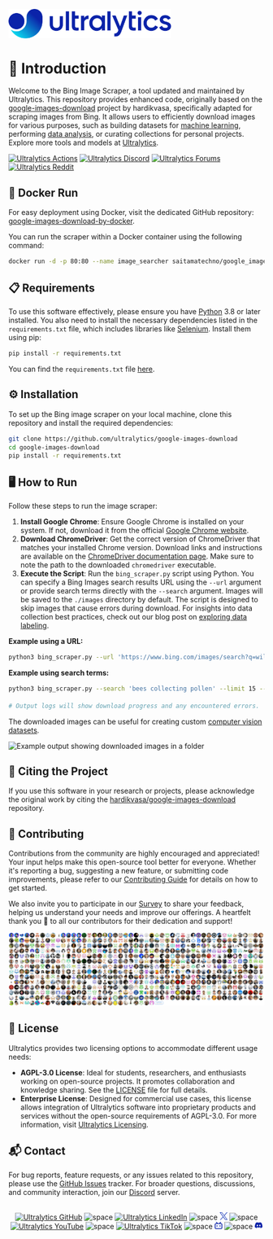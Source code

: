 <a href="https://www.ultralytics.com/"><img src="https://raw.githubusercontent.com/ultralytics/assets/main/logo/Ultralytics_Logotype_Original.svg" width="320" alt="Ultralytics logo"></a>

# 🚀 Introduction

Welcome to the Bing Image Scraper, a tool updated and maintained by Ultralytics. This repository provides enhanced code, originally based on the [google-images-download](https://github.com/hardikvasa/google-images-download) project by hardikvasa, specifically adapted for scraping images from Bing. It allows users to efficiently download images for various purposes, such as building datasets for [machine learning](https://www.ultralytics.com/glossary/machine-learning-ml), performing [data analysis](https://en.wikipedia.org/wiki/Data_analysis), or curating collections for personal projects. Explore more tools and models at [Ultralytics](https://www.ultralytics.com/).

[![Ultralytics Actions](https://github.com/ultralytics/google-images-download/actions/workflows/format.yml/badge.svg)](https://github.com/ultralytics/google-images-download/actions/workflows/format.yml)
[![Ultralytics Discord](https://img.shields.io/discord/1089800235347353640?logo=discord&logoColor=white&label=Discord&color=blue)](https://discord.com/invite/ultralytics)
[![Ultralytics Forums](https://img.shields.io/discourse/users?server=https%3A%2F%2Fcommunity.ultralytics.com&logo=discourse&label=Forums&color=blue)](https://community.ultralytics.com/)
[![Ultralytics Reddit](https://img.shields.io/reddit/subreddit-subscribers/ultralytics?style=flat&logo=reddit&logoColor=white&label=Reddit&color=blue)](https://reddit.com/r/ultralytics)

## 🐳 Docker Run

For easy deployment using Docker, visit the dedicated GitHub repository: [google-images-download-by-docker](https://github.com/SaitamaTechno/google-images-download-by-docker).

You can run the scraper within a Docker container using the following command:

```bash
docker run -d -p 80:80 --name image_searcher saitamatechno/google_images_download:v1.0
```

## 📋 Requirements

To use this software effectively, please ensure you have [Python](https://www.python.org/) 3.8 or later installed. You also need to install the necessary dependencies listed in the `requirements.txt` file, which includes libraries like [Selenium](https://www.selenium.dev/documentation/). Install them using pip:

```bash
pip install -r requirements.txt
```

You can find the `requirements.txt` file [here](https://github.com/ultralytics/google-images-download/blob/main/requirements.txt).

## ⚙️ Installation

To set up the Bing image scraper on your local machine, clone this repository and install the required dependencies:

```bash
git clone https://github.com/ultralytics/google-images-download
cd google-images-download
pip install -r requirements.txt
```

## 🖥️ How to Run

Follow these steps to run the image scraper:

1.  **Install Google Chrome**: Ensure Google Chrome is installed on your system. If not, download it from the official [Google Chrome website](https://www.google.com/chrome/).
2.  **Download ChromeDriver**: Get the correct version of ChromeDriver that matches your installed Chrome version. Download links and instructions are available on the [ChromeDriver documentation page](https://developer.chrome.com/docs/chromedriver/). Make sure to note the path to the downloaded `chromedriver` executable.
3.  **Execute the Script**: Run the `bing_scraper.py` script using Python. You can specify a Bing Images search results URL using the `--url` argument or provide search terms directly with the `--search` argument. Images will be saved to the `./images` directory by default. The script is designed to skip images that cause errors during download. For insights into data collection best practices, check out our blog post on [exploring data labeling](https://www.ultralytics.com/blog/exploring-data-labeling-for-computer-vision-projects).

**Example using a URL:**

```bash
python3 bing_scraper.py --url 'https://www.bing.com/images/search?q=wildflowers' --limit 20 --download --chromedriver /path/to/your/chromedriver
```

**Example using search terms:**

```bash
python3 bing_scraper.py --search 'bees collecting pollen' --limit 15 --download --chromedriver /path/to/your/chromedriver

# Output logs will show download progress and any encountered errors.
```

The downloaded images can be useful for creating custom [computer vision datasets](https://docs.ultralytics.com/datasets/).

<img src="https://user-images.githubusercontent.com/26833433/75287228-dcf2ca80-57ce-11ea-9557-cc13abaff453.jpg" width="800" alt="Example output showing downloaded images in a folder">

## 📜 Citing the Project

If you use this software in your research or projects, please acknowledge the original work by citing the [hardikvasa/google-images-download](https://github.com/hardikvasa/google-images-download) repository.

## 🤝 Contributing

Contributions from the community are highly encouraged and appreciated! Your input helps make this open-source tool better for everyone. Whether it's reporting a bug, suggesting a new feature, or submitting code improvements, please refer to our [Contributing Guide](https://docs.ultralytics.com/help/contributing/) for details on how to get started.

We also invite you to participate in our [Survey](https://www.ultralytics.com/survey?utm_source=github&utm_medium=social&utm_campaign=Survey) to share your feedback, helping us understand your needs and improve our offerings. A heartfelt thank you 🙏 to all our contributors for their dedication and support!

[![Ultralytics open-source contributors](https://raw.githubusercontent.com/ultralytics/assets/main/im/image-contributors.png)](https://github.com/ultralytics/ultralytics/graphs/contributors)

## 🔏 License

Ultralytics provides two licensing options to accommodate different usage needs:

-   **AGPL-3.0 License**: Ideal for students, researchers, and enthusiasts working on open-source projects. It promotes collaboration and knowledge sharing. See the [LICENSE](https://github.com/ultralytics/ultralytics/blob/main/LICENSE) file for full details.
-   **Enterprise License**: Designed for commercial use cases, this license allows integration of Ultralytics software into proprietary products and services without the open-source requirements of AGPL-3.0. For more information, visit [Ultralytics Licensing](https://www.ultralytics.com/license).

## 📬 Contact

For bug reports, feature requests, or any issues related to this repository, please use the [GitHub Issues](https://github.com/ultralytics/google-images-download/issues) tracker. For broader questions, discussions, and community interaction, join our [Discord](https://discord.com/invite/ultralytics) server.

<br>
<div align="center">
  <a href="https://github.com/ultralytics"><img src="https://github.com/ultralytics/assets/raw/main/social/logo-social-github.png" width="3%" alt="Ultralytics GitHub"></a>
  <img src="https://github.com/ultralytics/assets/raw/main/social/logo-transparent.png" width="3%" alt="space">
  <a href="https://www.linkedin.com/company/ultralytics/"><img src="https://github.com/ultralytics/assets/raw/main/social/logo-social-linkedin.png" width="3%" alt="Ultralytics LinkedIn"></a>
  <img src="https://github.com/ultralytics/assets/raw/main/social/logo-transparent.png" width="3%" alt="space">
  <a href="https://twitter.com/ultralytics"><img src="https://github.com/ultralytics/assets/raw/main/social/logo-social-twitter.png" width="3%" alt="Ultralytics Twitter"></a>
  <img src="https://github.com/ultralytics/assets/raw/main/social/logo-transparent.png" width="3%" alt="space">
  <a href="https://youtube.com/ultralytics"><img src="https://github.com/ultralytics/assets/raw/main/social/logo-social-youtube.png" width="3%" alt="Ultralytics YouTube"></a>
  <img src="https://github.com/ultralytics/assets/raw/main/social/logo-transparent.png" width="3%" alt="space">
  <a href="https://www.tiktok.com/@ultralytics"><img src="https://github.com/ultralytics/assets/raw/main/social/logo-social-tiktok.png" width="3%" alt="Ultralytics TikTok"></a>
  <img src="https://github.com/ultralytics/assets/raw/main/social/logo-transparent.png" width="3%" alt="space">
  <a href="https://ultralytics.com/bilibili"><img src="https://github.com/ultralytics/assets/raw/main/social/logo-social-bilibili.png" width="3%" alt="Ultralytics BiliBili"></a>
  <img src="https://github.com/ultralytics/assets/raw/main/social/logo-transparent.png" width="3%" alt="space">
  <a href="https://discord.com/invite/ultralytics"><img src="https://github.com/ultralytics/assets/raw/main/social/logo-social-discord.png" width="3%" alt="Ultralytics Discord"></a>
</div>

